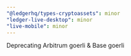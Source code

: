 ```yaml
---
"@ledgerhq/types-cryptoassets": minor
"ledger-live-desktop": minor
"live-mobile": minor
---
```


Deprecating Arbitrum goerli & Base goerli
